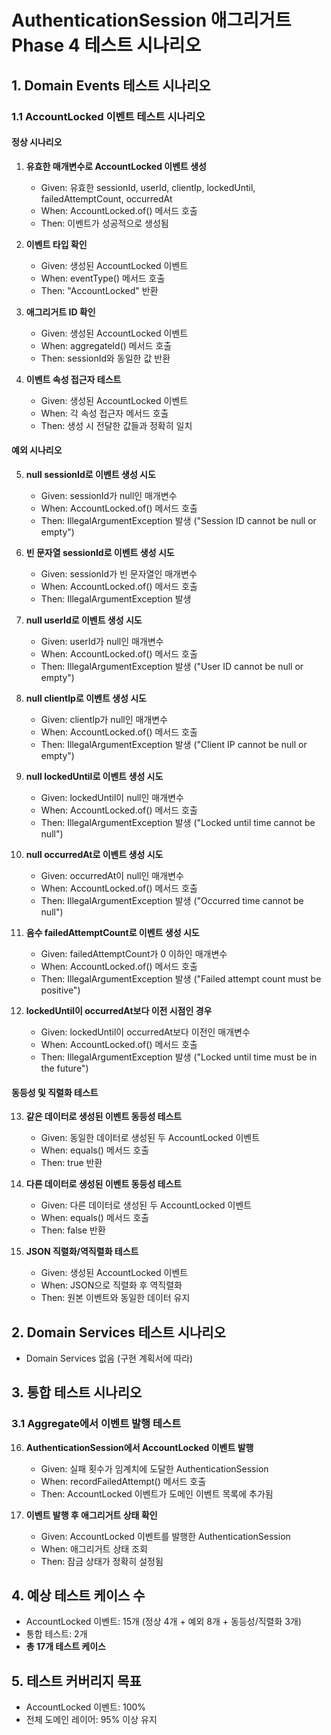 # AuthenticationSession 애그리거트 Phase 4 테스트 시나리오

## 1. Domain Events 테스트 시나리오

### 1.1 AccountLocked 이벤트 테스트 시나리오

#### 정상 시나리오
1. **유효한 매개변수로 AccountLocked 이벤트 생성**
   - Given: 유효한 sessionId, userId, clientIp, lockedUntil, failedAttemptCount, occurredAt
   - When: AccountLocked.of() 메서드 호출
   - Then: 이벤트가 성공적으로 생성됨

2. **이벤트 타입 확인**
   - Given: 생성된 AccountLocked 이벤트
   - When: eventType() 메서드 호출
   - Then: "AccountLocked" 반환

3. **애그리거트 ID 확인**
   - Given: 생성된 AccountLocked 이벤트
   - When: aggregateId() 메서드 호출
   - Then: sessionId와 동일한 값 반환

4. **이벤트 속성 접근자 테스트**
   - Given: 생성된 AccountLocked 이벤트
   - When: 각 속성 접근자 메서드 호출
   - Then: 생성 시 전달한 값들과 정확히 일치

#### 예외 시나리오
5. **null sessionId로 이벤트 생성 시도**
   - Given: sessionId가 null인 매개변수
   - When: AccountLocked.of() 메서드 호출
   - Then: IllegalArgumentException 발생 ("Session ID cannot be null or empty")

6. **빈 문자열 sessionId로 이벤트 생성 시도**
   - Given: sessionId가 빈 문자열인 매개변수
   - When: AccountLocked.of() 메서드 호출
   - Then: IllegalArgumentException 발생

7. **null userId로 이벤트 생성 시도**
   - Given: userId가 null인 매개변수
   - When: AccountLocked.of() 메서드 호출
   - Then: IllegalArgumentException 발생 ("User ID cannot be null or empty")

8. **null clientIp로 이벤트 생성 시도**
   - Given: clientIp가 null인 매개변수
   - When: AccountLocked.of() 메서드 호출
   - Then: IllegalArgumentException 발생 ("Client IP cannot be null or empty")

9. **null lockedUntil로 이벤트 생성 시도**
   - Given: lockedUntil이 null인 매개변수
   - When: AccountLocked.of() 메서드 호출
   - Then: IllegalArgumentException 발생 ("Locked until time cannot be null")

10. **null occurredAt로 이벤트 생성 시도**
    - Given: occurredAt이 null인 매개변수
    - When: AccountLocked.of() 메서드 호출
    - Then: IllegalArgumentException 발생 ("Occurred time cannot be null")

11. **음수 failedAttemptCount로 이벤트 생성 시도**
    - Given: failedAttemptCount가 0 이하인 매개변수
    - When: AccountLocked.of() 메서드 호출
    - Then: IllegalArgumentException 발생 ("Failed attempt count must be positive")

12. **lockedUntil이 occurredAt보다 이전 시점인 경우**
    - Given: lockedUntil이 occurredAt보다 이전인 매개변수
    - When: AccountLocked.of() 메서드 호출
    - Then: IllegalArgumentException 발생 ("Locked until time must be in the future")

#### 동등성 및 직렬화 테스트
13. **같은 데이터로 생성된 이벤트 동등성 테스트**
    - Given: 동일한 데이터로 생성된 두 AccountLocked 이벤트
    - When: equals() 메서드 호출
    - Then: true 반환

14. **다른 데이터로 생성된 이벤트 동등성 테스트**
    - Given: 다른 데이터로 생성된 두 AccountLocked 이벤트
    - When: equals() 메서드 호출
    - Then: false 반환

15. **JSON 직렬화/역직렬화 테스트**
    - Given: 생성된 AccountLocked 이벤트
    - When: JSON으로 직렬화 후 역직렬화
    - Then: 원본 이벤트와 동일한 데이터 유지

## 2. Domain Services 테스트 시나리오
- Domain Services 없음 (구현 계획서에 따라)

## 3. 통합 테스트 시나리오

### 3.1 Aggregate에서 이벤트 발행 테스트
16. **AuthenticationSession에서 AccountLocked 이벤트 발행**
    - Given: 실패 횟수가 임계치에 도달한 AuthenticationSession
    - When: recordFailedAttempt() 메서드 호출
    - Then: AccountLocked 이벤트가 도메인 이벤트 목록에 추가됨

17. **이벤트 발행 후 애그리거트 상태 확인**
    - Given: AccountLocked 이벤트를 발행한 AuthenticationSession
    - When: 애그리거트 상태 조회
    - Then: 잠금 상태가 정확히 설정됨

## 4. 예상 테스트 케이스 수
- AccountLocked 이벤트: 15개 (정상 4개 + 예외 8개 + 동등성/직렬화 3개)
- 통합 테스트: 2개
- **총 17개 테스트 케이스**

## 5. 테스트 커버리지 목표
- AccountLocked 이벤트: 100%
- 전체 도메인 레이어: 95% 이상 유지